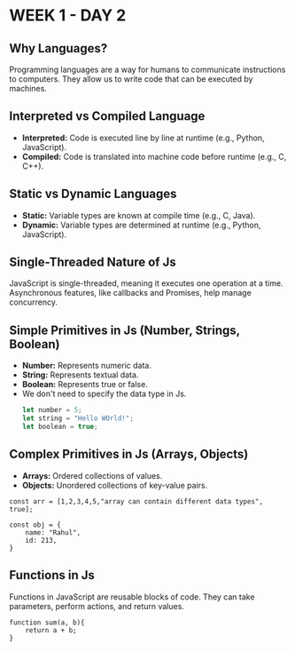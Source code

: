 # WEEK 1 - DAY 2

## Why Languages?

Programming languages are a way for humans to communicate instructions to computers. They allow us to write code that can be executed by machines.

## Interpreted vs Compiled Language

- **Interpreted:** Code is executed line by line at runtime (e.g., Python, JavaScript).
- **Compiled:** Code is translated into machine code before runtime (e.g., C, C++).

## Static vs Dynamic Languages

- **Static:** Variable types are known at compile time (e.g., C, Java).
- **Dynamic:** Variable types are determined at runtime (e.g., Python, JavaScript).

## Single-Threaded Nature of Js

JavaScript is single-threaded, meaning it executes one operation at a time. Asynchronous features, like callbacks and Promises, help manage concurrency.

## Simple Primitives in Js (Number, Strings, Boolean)

- **Number:** Represents numeric data.
- **String:** Represents textual data.
- **Boolean:** Represents true or false.
- We don't need to specify the data type in Js.
  ```js
  let number = 5;
  let string = "Hello WOrld!";
  let boolean = true;
  ```

## Complex Primitives in Js (Arrays, Objects)

- **Arrays:** Ordered collections of values.
- **Objects:** Unordered collections of key-value pairs.

```Js
const arr = [1,2,3,4,5,"array can contain different data types", true];

const obj = {
    name: "Rahul",
    id: 213,
}
```

## Functions in Js

Functions in JavaScript are reusable blocks of code. They can take parameters, perform actions, and return values.

```JS
function sum(a, b){
    return a + b;
}
```
